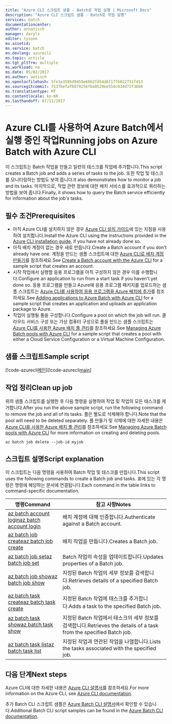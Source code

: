 ```yaml
---
title: "Azure CLI 스크립트 샘플 - Batch로 작업 실행 | Microsoft Docs"
description: "Azure CLI 스크립트 샘플 - Batch로 작업 실행"
services: batch
documentationcenter: 
author: annatisch
manager: daryls
editor: tysonn
ms.assetid: 
ms.service: batch
ms.devlang: azurecli
ms.topic: article
ms.tgt_pltfrm: multiple
ms.workload: na
ms.date: 05/02/2017
ms.author: antisch
ms.openlocfilehash: 5fe1e3595d9459e60b2fd54d6f17f6822731f453
ms.sourcegitcommit: f537befafb079256fba0529ee554c034d73f36b0
ms.translationtype: MT
ms.contentlocale: ko-KR
ms.lasthandoff: 07/11/2017
---
```

# <a name="running-jobs-on-azure-batch-with-azure-cli"></a><span data-ttu-id="3d183-103">Azure CLI를 사용하여 Azure Batch에서 실행 중인 작업</span><span class="sxs-lookup"><span data-stu-id="3d183-103">Running jobs on Azure Batch with Azure CLI</span></span>

<span data-ttu-id="3d183-104">이 스크립트는 Batch 작업을 만들고 일련의 태스크를 작업에 추가합니다.</span><span class="sxs-lookup"><span data-stu-id="3d183-104">This script creates a Batch job and adds a series of tasks to the job.</span></span> <span data-ttu-id="3d183-105">또한 작업 및 태스크를 모니터링하는 방법도 보여 줍니다.</span><span class="sxs-lookup"><span data-stu-id="3d183-105">It also demonstrates how to monitor a job and its tasks.</span></span> <span data-ttu-id="3d183-106">마지막으로, 작업 관련 정보에 대한 배치 서비스를 효과적으로 쿼리하는 방법을 보여 줍니다.</span><span class="sxs-lookup"><span data-stu-id="3d183-106">Finally, it shows how to query the Batch service efficiently for information about the job's tasks.</span></span>

## <a name="prerequisites"></a><span data-ttu-id="3d183-107">필수 조건</span><span class="sxs-lookup"><span data-stu-id="3d183-107">Prerequisites</span></span>

- <span data-ttu-id="3d183-108">아직 Azure CLI를 설치하지 않은 경우 [Azure CLI 설치 가이드](https://docs.microsoft.com/cli/azure/install-azure-cli)에 있는 지침을 사용하여 설치합니다.</span><span class="sxs-lookup"><span data-stu-id="3d183-108">Install the Azure CLI using the instructions provided in the [Azure CLI installation guide](https://docs.microsoft.com/cli/azure/install-azure-cli), if you have not already done so.</span></span>
- <span data-ttu-id="3d183-109">아직 배치 계정이 없는 경우 새로 만듭니다.</span><span class="sxs-lookup"><span data-stu-id="3d183-109">Create a Batch account if you don't already have one.</span></span> <span data-ttu-id="3d183-110">계정을 만드는 샘플 스크립트에 대한 [Azure CLI로 배치 계정 만들기](https://docs.microsoft.com/azure/batch/scripts/batch-cli-sample-create-account)를 참조하세요.</span><span class="sxs-lookup"><span data-stu-id="3d183-110">See [Create a Batch account with the Azure CLI](https://docs.microsoft.com/azure/batch/scripts/batch-cli-sample-create-account) for a sample script that creates an account.</span></span>
- <span data-ttu-id="3d183-111">시작 작업에서 실행할 응용 프로그램을 아직 구성하지 않은 경우 이를 수행합니다.</span><span class="sxs-lookup"><span data-stu-id="3d183-111">Configure an application to run from a start task if you haven't yet done so.</span></span> <span data-ttu-id="3d183-112">응용 프로그램을 만들고 Azure에 응용 프로그램 패키지를 업로드하는 샘플 스크립트는 [Azure CLI를 사용하여 응용 프로그램을 Azure 배치에 추가](https://docs.microsoft.com/azure/batch/scripts/batch-cli-sample-add-application)를 참조하세요.</span><span class="sxs-lookup"><span data-stu-id="3d183-112">See [Adding applications to Azure Batch with Azure CLI](https://docs.microsoft.com/azure/batch/scripts/batch-cli-sample-add-application) for a sample script that creates an application and uploads an application package to Azure.</span></span>
- <span data-ttu-id="3d183-113">작업이 실행될 풀을 구성합니다.</span><span class="sxs-lookup"><span data-stu-id="3d183-113">Configure a pool on which the job will run.</span></span> <span data-ttu-id="3d183-114">클라우드 서비스 구성 또는 가상 컴퓨터 구성으로 풀을 만드는 샘플 스크립트는 [Azure CLI를 사용한 Azure 배치 풀 관리](https://docs.microsoft.com/azure/batch/batch-cli-sample-manage-pool)를 참조하세요.</span><span class="sxs-lookup"><span data-stu-id="3d183-114">See [Managing Azure Batch pools with Azure CLI](https://docs.microsoft.com/azure/batch/batch-cli-sample-manage-pool) for a sample script that creates a pool with either a Cloud Service Configuration or a Virtual Machine Configuration.</span></span>

## <a name="sample-script"></a><span data-ttu-id="3d183-115">샘플 스크립트</span><span class="sxs-lookup"><span data-stu-id="3d183-115">Sample script</span></span>

<span data-ttu-id="3d183-116">[!code-azurecli[메인](../../../cli_scripts/batch/run-job/run-job.sh "작업 실행")]</span><span class="sxs-lookup"><span data-stu-id="3d183-116">[!code-azurecli[main](../../../cli_scripts/batch/run-job/run-job.sh "Run Job")]</span></span>

## <a name="clean-up-job"></a><span data-ttu-id="3d183-117">작업 정리</span><span class="sxs-lookup"><span data-stu-id="3d183-117">Clean up job</span></span>

<span data-ttu-id="3d183-118">위의 샘플 스크립트를 실행한 후 다음 명령을 실행하여 작업 및 작업의 모든 태스크를 제거합니다.</span><span class="sxs-lookup"><span data-stu-id="3d183-118">After you run the above sample script, run the following command to remove the job and all of its tasks.</span></span> <span data-ttu-id="3d183-119">풀은 별도로 삭제해야 합니다.</span><span class="sxs-lookup"><span data-stu-id="3d183-119">Note that the pool will need to be deleted separately.</span></span> <span data-ttu-id="3d183-120">풀 만들기 및 삭제에 대한 자세한 내용은 [Azure CLI를 사용한 Azure 배치 풀 관리](./batch-cli-sample-manage-pool.md)를 참조하세요.</span><span class="sxs-lookup"><span data-stu-id="3d183-120">See [Managing Azure Batch pools with Azure CLI](./batch-cli-sample-manage-pool.md) for more information on creating and deleting pools.</span></span>

```azurecli
az batch job delete --job-id myjob
```

## <a name="script-explanation"></a><span data-ttu-id="3d183-121">스크립트 설명</span><span class="sxs-lookup"><span data-stu-id="3d183-121">Script explanation</span></span>

<span data-ttu-id="3d183-122">이 스크립트는 다음 명령을 사용하여 Batch 작업 및 태스크를 만듭니다.</span><span class="sxs-lookup"><span data-stu-id="3d183-122">This script uses the following commands to create a Batch job and tasks.</span></span> <span data-ttu-id="3d183-123">표에 있는 각 명령은 명령에 해당하는 문서에 연결됩니다.</span><span class="sxs-lookup"><span data-stu-id="3d183-123">Each command in the table links to command-specific documentation.</span></span>

| <span data-ttu-id="3d183-124">명령</span><span class="sxs-lookup"><span data-stu-id="3d183-124">Command</span></span> | <span data-ttu-id="3d183-125">참고 사항</span><span class="sxs-lookup"><span data-stu-id="3d183-125">Notes</span></span> |
|---|---|
| [<span data-ttu-id="3d183-126">az batch account login</span><span class="sxs-lookup"><span data-stu-id="3d183-126">az batch account login</span></span>](https://docs.microsoft.com/cli/azure/batch/account#login) | <span data-ttu-id="3d183-127">배치 계정에 대해 인증합니다.</span><span class="sxs-lookup"><span data-stu-id="3d183-127">Authenticate against a Batch account.</span></span>  |
| [<span data-ttu-id="3d183-128">az batch job create</span><span class="sxs-lookup"><span data-stu-id="3d183-128">az batch job create</span></span>](https://docs.microsoft.com/cli/azure/batch/job#create) | <span data-ttu-id="3d183-129">배치 작업을 만듭니다.</span><span class="sxs-lookup"><span data-stu-id="3d183-129">Creates a Batch job.</span></span>  |
| [<span data-ttu-id="3d183-130">az batch job set</span><span class="sxs-lookup"><span data-stu-id="3d183-130">az batch job set</span></span>](https://docs.microsoft.com/cli/azure/batch/job#set) | <span data-ttu-id="3d183-131">Batch 작업의 속성을 업데이트합니다.</span><span class="sxs-lookup"><span data-stu-id="3d183-131">Updates properties of a Batch job.</span></span>  |
| [<span data-ttu-id="3d183-132">az batch job show</span><span class="sxs-lookup"><span data-stu-id="3d183-132">az batch job show</span></span>](https://docs.microsoft.com/cli/azure/batch/job#show) | <span data-ttu-id="3d183-133">지정된 Batch 작업의 세부 정보를 검색합니다.</span><span class="sxs-lookup"><span data-stu-id="3d183-133">Retrieves details of a specified Batch job.</span></span>  |
| [<span data-ttu-id="3d183-134">az batch task create</span><span class="sxs-lookup"><span data-stu-id="3d183-134">az batch task create</span></span>](https://docs.microsoft.com/cli/azure/batch/task#create) | <span data-ttu-id="3d183-135">지정된 Batch 작업에 태스크를 추가합니다.</span><span class="sxs-lookup"><span data-stu-id="3d183-135">Adds a task to the specified Batch job.</span></span>  |
| [<span data-ttu-id="3d183-136">az batch task show</span><span class="sxs-lookup"><span data-stu-id="3d183-136">az batch task show</span></span>](https://docs.microsoft.com/cli/azure/batch/task#show) | <span data-ttu-id="3d183-137">지정된 Batch 작업에서 태스크의 세부 정보를 검색합니다.</span><span class="sxs-lookup"><span data-stu-id="3d183-137">Retrieves the details of a task from the specified Batch job.</span></span>  |
| [<span data-ttu-id="3d183-138">az batch task list</span><span class="sxs-lookup"><span data-stu-id="3d183-138">az batch task list</span></span>](https://docs.microsoft.com/cli/azure/batch/task#list) | <span data-ttu-id="3d183-139">지정된 작업과 연관된 작업을 나열합니다.</span><span class="sxs-lookup"><span data-stu-id="3d183-139">Lists the tasks associated with the specified job.</span></span>  |

## <a name="next-steps"></a><span data-ttu-id="3d183-140">다음 단계</span><span class="sxs-lookup"><span data-stu-id="3d183-140">Next steps</span></span>

<span data-ttu-id="3d183-141">Azure CLI에 대한 자세한 내용은 [Azure CLI 설명서](https://docs.microsoft.com/cli/azure/overview)를 참조하세요.</span><span class="sxs-lookup"><span data-stu-id="3d183-141">For more information on the Azure CLI, see [Azure CLI documentation](https://docs.microsoft.com/cli/azure/overview).</span></span>

<span data-ttu-id="3d183-142">추가 Batch CLI 스크립트 샘플은 [Azure Batch CLI 설명서](../batch-cli-samples.md)에서 확인할 수 있습니다.</span><span class="sxs-lookup"><span data-stu-id="3d183-142">Additional Batch CLI script samples can be found in the [Azure Batch CLI documentation](../batch-cli-samples.md).</span></span>
